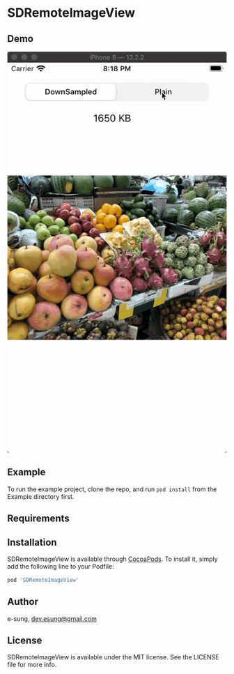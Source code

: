 # SDRemoteImageView

## Demo

![SDRemoteImageView Demo](demo.gif)

## Example

To run the example project, clone the repo, and run `pod install` from the Example directory first.

## Requirements

## Installation

SDRemoteImageView is available through [CocoaPods](https://cocoapods.org). To install
it, simply add the following line to your Podfile:

```ruby
pod 'SDRemoteImageView'
```

## Author

e-sung, dev.esung@gmail.com

## License

SDRemoteImageView is available under the MIT license. See the LICENSE file for more info.
